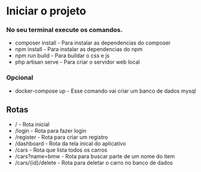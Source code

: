 # Iniciar o projeto

### No seu terminal execute os comandos.

- composer install - Para instalar as dependencias do composer 
- npm install - Para instalar as dependencias do npm 
- npm run build - Para buildar o css e js 
- php artisan serve - Para criar o servidor web local 

### Opcional
- docker-compose up - Esse comando vai criar um banco de dados mysql

## Rotas

- / - Rota inicial
- /login - Rota para fazer login
- /register - Rota para criar um registro
- /dashboard - Rota da tela inical do aplicativo
- /cars - Rota que lista todos os carros
- /cars?name=bmw - Rota para buscar parte de um nome do item
- /cars/{id}/delete - Rota para deletar o carro no banco de dados
